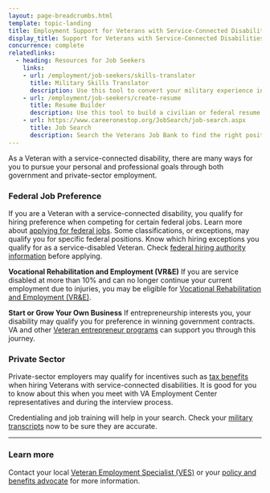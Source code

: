 ```yaml
---
layout: page-breadcrumbs.html
template: topic-landing
title: Employment Support for Veterans with Service-Connected Disabilities
display_title: Support for Veterans with Service-Connected Disabilities
concurrence: complete
relatedlinks:
  - heading: Resources for Job Seekers
    links:
    - url: /employment/job-seekers/skills-translator
      title: Military Skills Translator
      description: Use this tool to convert your military experience into civilian language that hiring managers can easily understand.
    - url: /employment/job-seekers/create-resume
      title: Resume Builder
      description: Use this tool to build a civilian or federal resume.
    - url: https://www.careeronestop.org/JobSearch/job-search.aspx
      title: Job Search
      description: Search the Veterans Job Bank to find the right position for you.
---
```


<div class="va-introtext">

As a Veteran with a service-connected disability, there are many ways for you to pursue your personal and professional goals through both government and private-sector employment.

</div>

### Federal Job Preference

If you are a Veteran with a service-connected disability, you qualify for hiring preference when competing for certain federal jobs. Learn more about [applying for federal jobs](/employment/job-seekers/federal-employment/). Some classifications, or exceptions, may qualify you for specific federal positions. Know which hiring exceptions you qualify for as a service-disabled Veteran. Check [federal hiring authority information](http://www.fedshirevets.gov/job/shav/) before applying.

**Vocational Rehabilitation and Employment (VR&amp;E)**
If you are service disabled at more than 10% and can no longer continue your current employment due to injuries, you may be eligible for [Vocational Rehabilitation and Employment (VR&amp;E)](https://www.benefits.va.gov/vocrehab/index.asp).

**Start or Grow Your Own Business**
If entrepreneurship interests you, your disability may qualify you for preference in winning government contracts. VA and other [Veteran entrepreneur programs](/employment/job-seekers/register-your-business/) can support you through this journey.

### Private Sector

Private-sector employers may qualify for incentives such as [tax benefits](https://www.benefits.va.gov/VOW/docs/seiflyerfinal.pdf) when hiring Veterans with service-connected disabilities. It is good for you to know about this when you meet with VA Employment Center representatives and during the interview process.

Credentialing and job training will help in your search. Check your [military transcripts](/employment/job-seekers/military-transcripts/) now to be sure they are accurate.

-----

### Learn more
Contact your local [Veteran Employment Specialist (VES)](https://vaforvets.va.gov/hr/RVECS/pages/rvecs-map.asp) or your [policy and benefits advocate](/disability-benefits/apply/help/) for more information.
